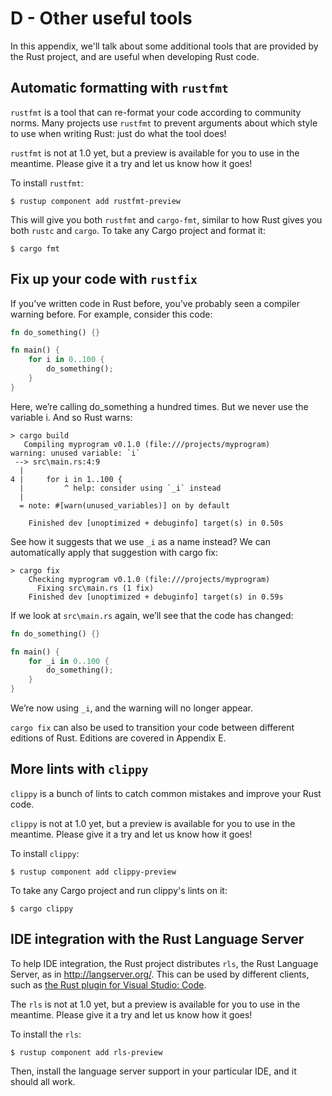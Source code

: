 # D - Other useful tools

In this appendix, we'll talk about some additional tools that are provided by
the Rust project, and are useful when developing Rust code.

## Automatic formatting with `rustfmt`

`rustfmt` is a tool that can re-format your code according to community
norms. Many projects use `rustfmt` to prevent arguments about which style to
use when writing Rust: just do what the tool does!

`rustfmt` is not at 1.0 yet, but a preview is available for you to use in
the meantime. Please give it a try and let us know how it goes!

To install `rustfmt`:

```shell
$ rustup component add rustfmt-preview
```

This will give you both `rustfmt` and `cargo-fmt`, similar to how Rust gives
you both `rustc` and `cargo`. To take any Cargo project and format it:

```shell
$ cargo fmt
```

## Fix up your code with `rustfix`

If you’ve written code in Rust before, you’ve probably seen a compiler
warning before. For example, consider this code:

```rust
fn do_something() {}

fn main() {
    for i in 0..100 {
        do_something();
    }
}
```

Here, we’re calling do_something a hundred times. But we never use the
variable i. And so Rust warns:

```text
> cargo build
   Compiling myprogram v0.1.0 (file:///projects/myprogram)
warning: unused variable: `i`
 --> src\main.rs:4:9
  |
4 |     for i in 1..100 {
  |         ^ help: consider using `_i` instead
  |
  = note: #[warn(unused_variables)] on by default

    Finished dev [unoptimized + debuginfo] target(s) in 0.50s
```

See how it suggests that we use `_i` as a name instead? We can automatically
apply that suggestion with cargo fix:

```console
> cargo fix
    Checking myprogram v0.1.0 (file:///projects/myprogram)
      Fixing src\main.rs (1 fix)
    Finished dev [unoptimized + debuginfo] target(s) in 0.59s
```

If we look at `src\main.rs` again, we’ll see that the code has changed:

```rust
fn do_something() {}

fn main() {
    for _i in 0..100 {
        do_something();
    }
}
```

We’re now using `_i`, and the warning will no longer appear.

`cargo fix` can also be used to transition your code between different editions
of Rust. Editions are covered in Appendix E.

## More lints with `clippy`

`clippy` is a bunch of lints to catch common mistakes and improve your Rust
code.

`clippy` is not at 1.0 yet, but a preview is available for you to use in the
meantime. Please give it a try and let us know how it goes!

To install `clippy`:

```shell
$ rustup component add clippy-preview
```

To take any Cargo project and run clippy's lints on it:

```shell
$ cargo clippy
```

## IDE integration with the Rust Language Server

To help IDE integration, the Rust project distributes `rls`, the Rust
Language Server, as in <http://langserver.org/>. This can be used by
different clients, such as [the Rust plugin for Visual Studio:
Code](https://marketplace.visualstudio.com/items?itemName=rust-lang.rust).

The `rls` is not at 1.0 yet, but a preview is available for you to use in the
meantime. Please give it a try and let us know how it goes!

To install the `rls`:

```shell
$ rustup component add rls-preview
```

Then, install the language server support in your particular IDE, and it
should all work.